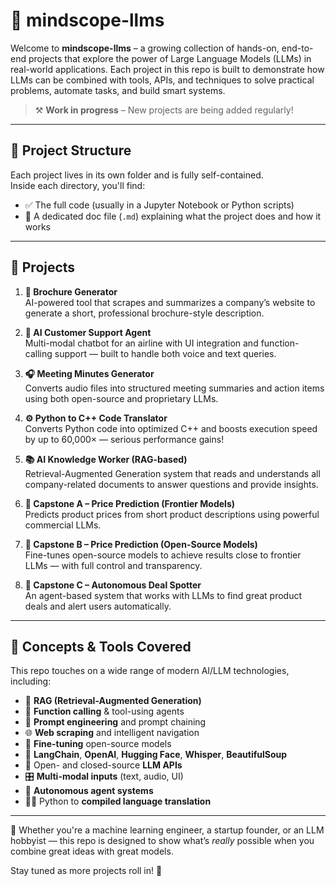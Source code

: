 # 🧠 mindscope-llms

Welcome to **mindscope-llms** – a growing collection of hands-on, end-to-end projects that explore the power of Large Language Models (LLMs) in real-world applications. Each project in this repo is built to demonstrate how LLMs can be combined with tools, APIs, and techniques to solve practical problems, automate tasks, and build smart systems.

> ⚒️ **Work in progress** – New projects are being added regularly!

---

## 📁 Project Structure

Each project lives in its own folder and is fully self-contained.  
Inside each directory, you'll find:
- ✅ The full code (usually in a Jupyter Notebook or Python scripts)
- 📄 A dedicated doc file (`.md`) explaining what the project does and how it works

---

## 🚀 Projects

1. **🧾 Brochure Generator**  
   AI-powered tool that scrapes and summarizes a company’s website to generate a short, professional brochure-style description.

2. **🛫 AI Customer Support Agent**  
   Multi-modal chatbot for an airline with UI integration and function-calling support — built to handle both voice and text queries.

3. **🎧 Meeting Minutes Generator**  
   Converts audio files into structured meeting summaries and action items using both open-source and proprietary LLMs.

4. **⚙️ Python to C++ Code Translator**  
   Converts Python code into optimized C++ and boosts execution speed by up to 60,000× — serious performance gains!

5. **📚 AI Knowledge Worker (RAG-based)**  
   Retrieval-Augmented Generation system that reads and understands all company-related documents to answer questions and provide insights.

6. **💸 Capstone A – Price Prediction (Frontier Models)**  
   Predicts product prices from short product descriptions using powerful commercial LLMs.

7. **🧠 Capstone B – Price Prediction (Open-Source Models)**  
   Fine-tunes open-source models to achieve results close to frontier LLMs — with full control and transparency.

8. **🤖 Capstone C – Autonomous Deal Spotter**  
   An agent-based system that works with LLMs to find great product deals and alert users automatically.

---

## 🧰 Concepts & Tools Covered

This repo touches on a wide range of modern AI/LLM technologies, including:

- 🔗 **RAG (Retrieval-Augmented Generation)**
- 💬 **Function calling** & tool-using agents
- 🎨 **Prompt engineering** and prompt chaining
- 🌐 **Web scraping** and intelligent navigation
- 🧠 **Fine-tuning** open-source models
- 🧾 **LangChain**, **OpenAI**, **Hugging Face**, **Whisper**, **BeautifulSoup**
- 🧪 Open- and closed-source **LLM APIs**
- 🎛️ **Multi-modal inputs** (text, audio, UI)
- 🚀 **Autonomous agent systems**
- 🧑‍💻 Python to **compiled language translation**

---

📌 Whether you're a machine learning engineer, a startup founder, or an LLM hobbyist — this repo is designed to show what’s *really* possible when you combine great ideas with great models.

Stay tuned as more projects roll in! 🌟
